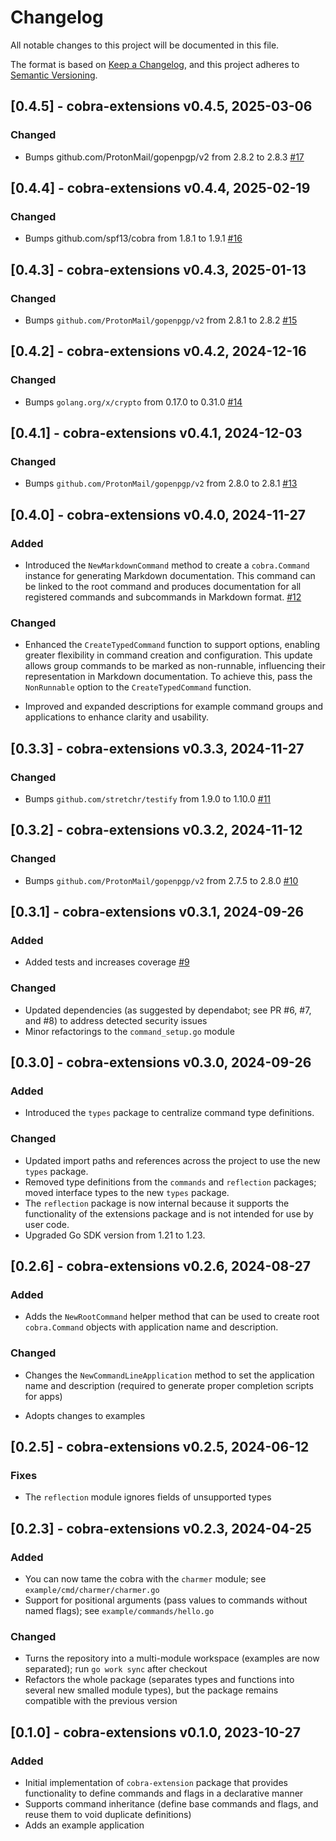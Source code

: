 # Changelog

All notable changes to this project will be documented in this file.

The format is based on [Keep a Changelog](https://keepachangelog.com/en/1.1.0/),
and this project adheres to [Semantic Versioning](https://semver.org/spec/v2.0.0.html).

## [0.4.5] - cobra-extensions v0.4.5, 2025-03-06

### Changed

* Bumps github.com/ProtonMail/gopenpgp/v2 from 2.8.2 to 2.8.3 [#17](https://github.com/matzefriedrich/cobra-extensions/pull/17)


## [0.4.4] - cobra-extensions v0.4.4, 2025-02-19

### Changed

* Bumps github.com/spf13/cobra from 1.8.1 to 1.9.1 [#16](https://github.com/matzefriedrich/cobra-extensions/pull/16)


## [0.4.3] - cobra-extensions v0.4.3, 2025-01-13

### Changed

* Bumps `github.com/ProtonMail/gopenpgp/v2` from 2.8.1 to 2.8.2 [#15](https://github.com/matzefriedrich/cobra-extensions/pull/15)


## [0.4.2] - cobra-extensions v0.4.2, 2024-12-16

### Changed

* Bumps `golang.org/x/crypto` from 0.17.0 to 0.31.0 [#14](https://github.com/matzefriedrich/cobra-extensions/pull/14)


## [0.4.1] - cobra-extensions v0.4.1, 2024-12-03

### Changed

* Bumps `github.com/ProtonMail/gopenpgp/v2` from 2.8.0 to 2.8.1 [#13](https://github.com/matzefriedrich/cobra-extensions/pull/13)


## [0.4.0] - cobra-extensions v0.4.0, 2024-11-27

### Added

* Introduced the `NewMarkdownCommand` method to create a `cobra.Command` instance for generating Markdown documentation. This command can be linked to the root command and produces documentation for all registered commands and subcommands in Markdown format. [#12](https://github.com/matzefriedrich/cobra-extensions/pull/12)

### Changed

* Enhanced the `CreateTypedCommand` function to support options, enabling greater flexibility in command creation and configuration. This update allows group commands to be marked as non-runnable, influencing their representation in Markdown documentation. To achieve this, pass the `NonRunnable` option to the `CreateTypedCommand` function.

* Improved and expanded descriptions for example command groups and applications to enhance clarity and usability.


## [0.3.3] - cobra-extensions v0.3.3, 2024-11-27

### Changed

* Bumps `github.com/stretchr/testify` from 1.9.0 to 1.10.0 [#11](https://github.com/matzefriedrich/cobra-extensions/pull/11)


## [0.3.2] - cobra-extensions v0.3.2, 2024-11-12

### Changed

* Bumps `github.com/ProtonMail/gopenpgp/v2` from 2.7.5 to 2.8.0 [#10](https://github.com/matzefriedrich/cobra-extensions/pull/10)


## [0.3.1] - cobra-extensions v0.3.1, 2024-09-26

### Added

* Added tests and increases coverage [#9](https://github.com/matzefriedrich/cobra-extensions/pull/9)

### Changed

* Updated dependencies (as suggested by dependabot; see PR #6, #7, and #8) to address detected security issues
* Minor refactorings to the `command_setup.go` module


## [0.3.0] - cobra-extensions v0.3.0, 2024-09-26

### Added

* Introduced the `types` package to centralize command type definitions.

### Changed

* Updated import paths and references across the project to use the new `types` package.
* Removed type definitions from the `commands` and `reflection` packages; moved interface types to the new `types` package.
* The `reflection` package is now internal because it supports the functionality of the extensions package and is not intended for use by user code.
* Upgraded Go SDK version from 1.21 to 1.23.


## [0.2.6] - cobra-extensions v0.2.6, 2024-08-27

### Added

- Adds the `NewRootCommand` helper method that can be used to create root `cobra.Command` objects with application name and description.

### Changed

- Changes the `NewCommandLineApplication` method to set the application name and description (required to generate proper completion scripts for apps)

- Adopts changes to examples


## [0.2.5] - cobra-extensions v0.2.5, 2024-06-12

### Fixes

- The `reflection` module ignores fields of unsupported types


## [0.2.3] - cobra-extensions v0.2.3, 2024-04-25

### Added

- You can now tame the cobra with the `charmer` module; see `example/cmd/charmer/charmer.go`
- Support for positional arguments (pass values to commands without named flags); see `example/commands/hello.go`

### Changed

- Turns the repository into a multi-module workspace (examples are now separated); run `go work sync` after checkout
- Refactors the whole package (separates types and functions into several new smalled module types), but the package remains compatible with the previous version


## [0.1.0] - cobra-extensions v0.1.0, 2023-10-27

### Added 

- Initial implementation of `cobra-extension` package that provides functionality to define commands and flags in a declarative manner
- Supports command inheritance (define base commands and flags, and reuse them to void duplicate definitions)
- Adds an example application
